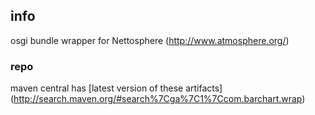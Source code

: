 <!--

Copyright (C) 2011-2012 Barchart, Inc. <http://www.barchart.com/>

All rights reserved. Licensed under the OSI BSD License.

http://www.opensource.org/licenses/bsd-license.php

-->
## info

osgi bundle wrapper for Nettosphere
(http://www.atmosphere.org/)

### repo

maven central has
[latest version of these artifacts]
(http://search.maven.org/#search%7Cga%7C1%7Ccom.barchart.wrap)

